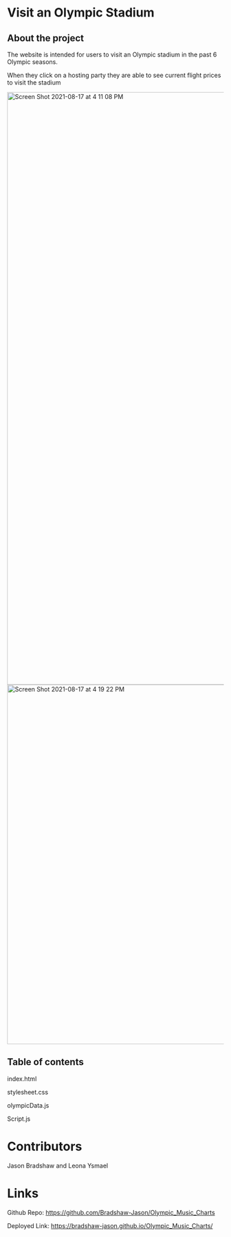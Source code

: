 # Visit an Olympic Stadium

## About the project

The website is intended for users to visit an Olympic stadium in the past 6 Olympic seasons.

When they click on a hosting party they are able to see current flight prices to visit the stadium

<img width="1378" alt="Screen Shot 2021-08-17 at 4 11 08 PM" src="https://user-images.githubusercontent.com/84559394/129812678-f16a14c3-8e1a-4e76-b88e-4c04790b57cc.png">

<img width="836" alt="Screen Shot 2021-08-17 at 4 19 22 PM" src="https://user-images.githubusercontent.com/84559394/129812911-5a955752-dd24-4c19-a023-6a27dbf8227b.png">

## Table of contents

index.html

stylesheet.css

olympicData.js

Script.js

# Contributors 

Jason Bradshaw and Leona Ysmael

# Links

Github Repo: https://github.com/Bradshaw-Jason/Olympic_Music_Charts 

Deployed Link: https://bradshaw-jason.github.io/Olympic_Music_Charts/ 
